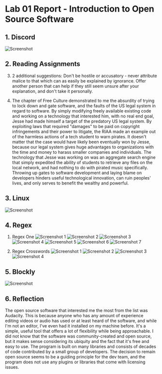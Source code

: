 # Lab 01 Report - Introduction to Open Source Software

## 1. Discord

![Screenshot](images/discord.PNG)

## 2. Reading Assignments

 3. 2 additional suggestions: Don't be hostile or accusatory - never attribute malice to that which can as easily be explained by ignorance. Offer another person that can help if they still seem unsure after your explanation, and don't take it personally.

 4. The chapter of Free Culture demonstrated to me the absurdity of trying to lock down and gate software, and the faults of the US legal system in regard to software. By simply modifying freely available existing code and working on a technology that interested him, with no real end goal, Jesse had made himself a target of the predatory US legal system. By exploiting laws that required "damages" to be paid on copyright infringements and their power to litigate, the RIAA made an example out of the harmless actions of a tech student to warn pirates. It doesn't matter that the case would have likely been eventually won by Jesse, because our legal system gives huge advantages to organizations with the time and money to harass smaller companies and individuals. The technology that Jesse was working on was an aggregate search engine that simply expedited the ability of students to retrieve any files on the local network, and had nothing to do with pirated music specifically. Throwing up gates to software development and laying blame on developers hinders useful technological innovation, can ruin peoples' lives, and only serves to benefit the wealthy and powerful.

 ## 3. Linux

 ![Screenshot](images/lab1/tree.png)

 ## 4. Regex
 
  1. Regex One
  ![Screenshot 1](images/regex1.png)
  ![Screenshot 2](images/regex2.png)
  ![Screenshot 3](images/regex3.png)
  ![Screenshot 4](images/regex4.png)
  ![Screenshot 5](images/regex5.png)
  ![Screenshot 6](images/regex6.png)
  ![Screenshot 7](images/regex7.png)

  2. Regex Crosswords
  ![Screenshot 1](images/crossword1.png)
  ![Screenshot 2](images/crossword2.png)
  ![Screenshot 3](images/crossword3.png)
  ![Screenshot 4](images/crossword4.png)

  ## 5. Blockly

  ![Screenshot](images/blockly.png)

  ## 6. Reflection

  The open source software that interested me the most from the list was Audacity. This is because anyone who has any amount of experience editing videos or audio has used or at least heard of the software, and while I'm not an editor, I've even had it installed on my machine before. It's a simple, useful tool that offers a lot of flexibility while being approachable. I did not know that the software was community-created and open source, but it makes sense considering its ubiquity and the fact that it's free and easy to use. The program is built on many libraries and consists of decades of code contributed by a small group of developers. The decision to remain open source seems to be a guiding principle for the dev team, and the program does not use any plugins or libraries that come with licensing issues.